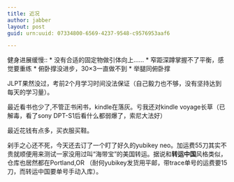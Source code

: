 ```yaml
---
title: 近况
author: jabber
layout: post
guid: urn:uuid: 07334800-6569-4237-9548-c9576953aaf6

---
```


健身进展缓慢:: 
    * 没有合适的固定物做引体向上……
    * 窄距深蹲掌握不了平衡，感觉要重练
    * 俯卧撑没进步，30×3一直做不到
    * 举腿同俯卧撑

JLPT果然没过，考前2个月学习时间没法保证（自己毅力也不够，没有坚持达到每天的学习量）。

最近看书也少了,不管正书闲书，kindle在落灰。亏我还对kindle voyage长草（已解毒，看了sony DPT-S1后看什么都弱爆了，索尼大法好）

最近花钱有点多，买衣服买鞋。

剁手之心还不死，今天还去订了一个盯了好久的yubikey neo。加运费55刀其实不贵就顺便用来测试一家没用过叫“海带宝”的美国转运。据说和**转运中国**风格类似，仓库也居然都在Portland,OR （耐何yubikey发货用平邮，带trace单号的运费要15刀，而转运中国要单号手动入库）。


